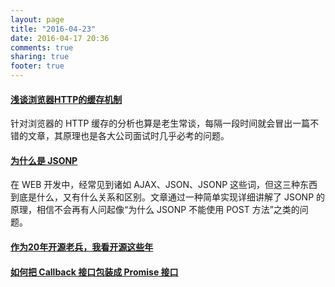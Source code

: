 ```yaml
---
layout: page
title: "2016-04-23"
date: 2016-04-17 20:36
comments: true
sharing: true
footer: true
---
```


#### [浅谈浏览器HTTP的缓存机制](http://www.codeceo.com/article/broswer-http-cache.html)

针对浏览器的 HTTP 缓存的分析也算是老生常谈，每隔一段时间就会冒出一篇不错的文章，其原理也是各大公司面试时几乎必考的问题。


#### [为什么是 JSONP](https://segmentfault.com/a/1190000004953537)

在 WEB 开发中，经常见到诸如 AJAX、JSON、JSONP 这些词，但这三种东西到底是什么，又有什么关系和区别。文章通过一种简单实现详细讲解了 JSONP 的原理，相信不会再有人问起像“为什么 JSONP 不能使用 POST 方法”之类的问题。


#### [作为20年开源老兵，我看开源这些年](http://36kr.com/p/5046173.html)


#### [如何把 Callback 接口包装成 Promise 接口](http://www.welefen.com/post/how-to-convert-callback-to-promise.html)
